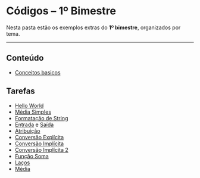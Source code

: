 # Códigos – 1º Bimestre

Nesta pasta estão os exemplos extras do **1º bimestre**, organizados por tema.  

---

## Conteúdo

- [Conceitos basicos](./conceitosBasicos/)

## Tarefas

- [Hello World](./helloWorld/helloWorld.cpp)
- [Média Simples](./mediaSimples/mediaSimples.cpp)
- [Formatação de String](./format_str/format_str.cpp)
- [Entrada](./entrada_saida/entrada.cpp) e [Saída](./entrada_saida/saida.cpp)
- [Atribuição](./atribuicao/atribuicao.cpp)
- [Conversão Explícita](./conversao_explicita/conversao_explicita.cpp)
- [Conversão Implícita](./conversao_implicita/conversao_implicita.cpp)
- [Conversão Implícita 2](./conversao_implicita/conversao_implicita.cpp)
- [Função Soma](./funcao_soma/funcao_soma.cpp)
- [Laços](./lacos/lacos.cpp)
- [Média](./media/media.cpp)


